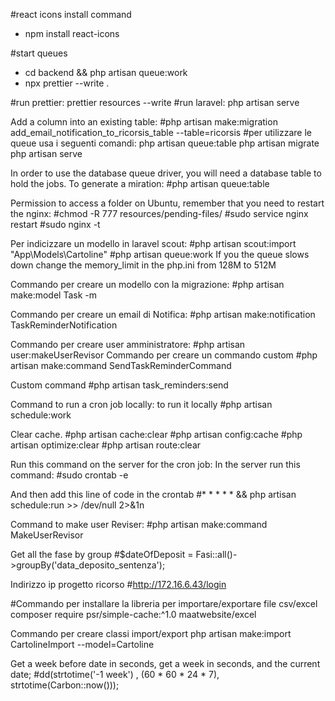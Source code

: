#react icons install command
- npm install react-icons

#start queues
- cd backend && php artisan queue:work
- npx prettier --write .

#run prettier: prettier resources --write
#run laravel: php artisan serve

Add a column into an existing table:
#php artisan make:migration add_email_notification_to_ricorsis_table --table=ricorsis
#per utilizzare le queue usa i seguenti comandi:
php artisan queue:table
php artisan migrate
php artisan serve

In order to use the database queue driver, you will need a database table to hold the jobs. To generate a miration:
#php artisan queue:table

Permission to access a folder on Ubuntu, remember that you need to restart the nginx:
#chmod -R 777 resources/pending-files/
#sudo service nginx restart 
#sudo nginx -t

<!-- Quest'ultima migrazione è per i failed jobs -->
Per indicizzare un modello in laravel scout:
#php artisan scout:import "App\Models\Cartoline"
#php artisan queue:work
If you the queue slows down change the memory_limit in the php.ini from 128M to 512M

Commando per creare un modello con la migrazione:
#php artisan make:model Task -m

Commando per creare un email di Notifica:
#php artisan make:notification TaskReminderNotification

Commando per creare user amministratore:
#php artisan user:makeUserRevisor
Commando per creare un commando custom
#php artisan make:command SendTaskReminderCommand

Custom command
#php artisan task_reminders:send

Command to run a cron job locally:
to run it locally
#php artisan schedule:work

Clear cache.
#php artisan cache:clear 
#php artisan config:cache 
#php artisan optimize:clear 
#php artisan route:clear 

Run this command on the server for the cron job:
In the server run this command: 
#sudo crontab -e

And then add this line of code in the crontab
#\* \* \* \* \* && php artisan schedule:run >> /dev/null 2>&1n

Command to make user Reviser:
#php artisan make:command MakeUserRevisor

Get all the fase by group
#$dateOfDeposit = Fasi::all()->groupBy('data_deposito_sentenza'); 

Indirizzo ip progetto ricorso
#http://172.16.6.43/login

#Commando per installare la libreria per importare/exportare file csv/excel
composer require psr/simple-cache:^1.0 maatwebsite/excel

Commando per creare classi import/export
php artisan make:import CartolineImport --model=Cartoline

Get a week before date in seconds, get a week in seconds, and the current date;
#dd(strtotime('-1 week') , (60 * 60 * 24 * 7), strtotime(Carbon::now()));

